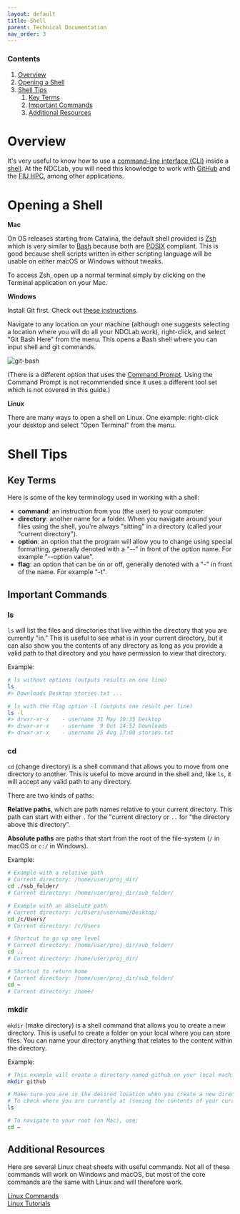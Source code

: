 ```yaml
---
layout: default
title: Shell
parent: Technical Documentation
nav_order: 3
---
```


### Contents
1. [Overview](#overview)
2. [Opening a Shell](#opening-a-shell)
3. [Shell Tips](#shell-tips)
   1. [Key Terms](#key-terms)
   2. [Important Commands](#important-commands)
   3. [Additional Resources](#additional-resources)

# Overview

It's very useful to know how to use a [command-line interface (CLI)](https://en.wikipedia.org/wiki/Command-line_interface) inside a [shell](https://en.wikipedia.org/wiki/Shell_(computing)).  At the NDCLab, you will need this knowledge to work with [GitHub](https://ndclab.github.io/wiki/docs/technical-docs/git_and_github.html) and the [FIU HPC](https://ndclab.github.io/wiki/docs/technical-docs/hpc-doc.html), among other applications.

# Opening a Shell

**Mac**

On OS releases starting from Catalina, the default shell provided is [Zsh](https://en.wikipedia.org/wiki/Z_shell) which is very similar to [Bash](https://en.wikipedia.org/wiki/Bash_(Unix_shell)) because both are [POSIX](https://en.wikipedia.org/wiki/POSIX) compliant. This is good because shell scripts written in either scripting language will be usable on either macOS or Windows without tweaks.

To access Zsh, open up a normal terminal simply by clicking on the Terminal application on your Mac.

**Windows**

Install Git first. Check out [these instructions](https://ndclab.github.io/wiki/docs/technical-docs/git_and_github.html).

Navigate to any location on your machine (although one suggests selecting a location where you will do all your NDCLab work), right-click, and select "Git Bash Here" from the menu. This opens a Bash shell where you can input shell and git commands.

![git-bash](https://raw.githubusercontent.com/NDCLab/wiki/main/docs/_assets/technical/git-bash.png)

(There is a different option that uses the [Command Prompt](https://en.wikipedia.org/wiki/Cmd.exe). Using the Command Prompt is not recommended since it uses a different tool set which is not covered in this guide.)

**Linux**

There are many ways to open a shell on Linux. One example: right-click your desktop and select "Open Terminal" from the menu.


# Shell Tips

## Key Terms

Here is some of the key terminology used in working with a shell:

- **command**: an instruction from you (the user) to your computer.
- **directory**: another name for a folder. When you navigate around your files using the shell, you're always "sitting" in a directory (called your "current directory").
- **option**: an option that the program will allow you to change using special formatting, generally	denoted with a "--" in front of the option name. For example "--option value".
- **flag**: an option that can be on or off, generally denoted with a "-" in front of the name. For example "-t".

## Important Commands

### ls

`ls` will list the files and directories that live within the directory that you are currently "in." This is useful to see what is in your current directory, but it can also show you the contents of any directory as long as you provide a valid path to that directory and you have permission to view that directory.

Example:

```sh
# ls without options (outputs results on one line)
ls
#> Downloads Desktop stories.txt ...

# ls with the flag option -l (outputs one result per line)
ls -l
#> drwxr-xr-x    - username 31 May 10:35 Desktop
#> drwxr-xr-x    - username  9 Oct 14:52 Downloads
#> drwxr-xr-x    - username 25 Aug 17:00 stories.txt
```

### cd

`cd` (change directory) is a shell command that allows you to move from one directory to another. This is useful to move around in the shell and, like `ls`, it will accept any valid path to any directory.

There are two kinds of paths:

**Relative paths**, which are path names relative to your current directory. This path can start with either `.` for the "current directory or `..` for "the directory above this directory".

**Absolute paths** are paths that start from the root of the file-system (`/` in macOS or `c:/` in Windows).

Example:

```sh
# Example with a relative path
# Current directory: /home/user/proj_dir/
cd ./sub_folder/
# Current directory: /home/user/proj_dir/sub_folder/

# Example with an absolute path
# Current directory: /c/Users/username/Desktop/
cd /c/Users/
# Current directory: /c/Users

# Shortcut to go up one level
# Current directory: /home/user/proj_dir/sub_folder/
cd ..
# Current directory: /home/user/proj_dir/

# Shortcut to return home
# Current directory: /home/user/proj_dir/sub_folder/
cd ~
# Current directory: /home/
```


### mkdir

`mkdir` (make directory) is a shell command that allows you to create a new directory. This is useful to create a folder on your local where you can store files. You can name your directory anything that relates to the content within the directory.

Example:

```sh
# This example will create a directory named github on your local machine:
mkdir github

# Make sure you are in the desired location when you create a new directory.
# To check where you are currently at (seeing the contents of your current directory), use:
ls

# To navigate to your root (on Mac), use:
cd ~
```


## Additional Resources

Here are several Linux cheat sheets with useful commands. Not all of these commands will work on Windows and macOS, but most of the core commands are the same with Linux and will therefore work.

[Linux Commands](https://www.guru99.com/linux-commands-cheat-sheet.html)<br/>
[Linux Tutorials](https://ryanstutorials.net/linuxtutorial/cheatsheet.php)
